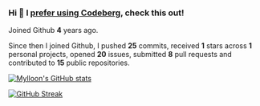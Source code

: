 ### Hi 👋 I [prefer using Codeberg](https://codeberg.org/Mylloon/Mylloon), check this out!

Joined Github **4** years ago.

Since then I joined Github, I pushed **25** commits, received **1** stars across **1** personal projects, opened **20** issues, submitted **8** pull requests and contributed to **15** public repositories.

[![Mylloon's GitHub stats](https://github-readme-stats.vercel.app/api?username=Mylloon&show_icons=true&theme=dracula)](https://github-readme-stats.vercel.app/)

[![GitHub Streak](https://github-readme-streak-stats.herokuapp.com?user=Mylloon&theme=dracula&date_format=j%20M%5B%20Y%5D)](https://git.io/streak-stats)
